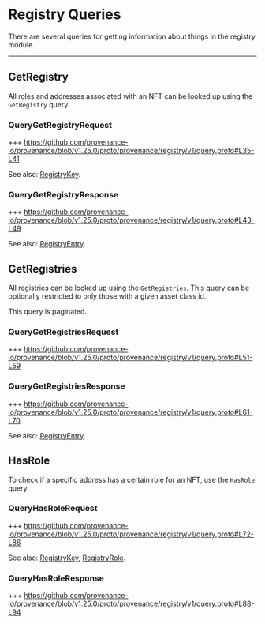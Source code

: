 # Registry Queries

There are several queries for getting information about things in the registry module.

---
<!-- TOC 2 2 -->


## GetRegistry

All roles and addresses associated with an NFT can be looked up using the `GetRegistry` query.

### QueryGetRegistryRequest

+++ https://github.com/provenance-io/provenance/blob/v1.25.0/proto/provenance/registry/v1/query.proto#L35-L41

See also: [RegistryKey](01_concepts.md#registrykey).

### QueryGetRegistryResponse

+++ https://github.com/provenance-io/provenance/blob/v1.25.0/proto/provenance/registry/v1/query.proto#L43-L49

See also: [RegistryEntry](01_concepts.md#registryentry).


## GetRegistries

All registries can be looked up using the `GetRegistries`.
This query can be optionally restricted to only those with a given asset class id.

This query is paginated.

### QueryGetRegistriesRequest

+++ https://github.com/provenance-io/provenance/blob/v1.25.0/proto/provenance/registry/v1/query.proto#L51-L59

### QueryGetRegistriesResponse

+++ https://github.com/provenance-io/provenance/blob/v1.25.0/proto/provenance/registry/v1/query.proto#L61-L70

See also: [RegistryEntry](01_concepts.md#registryentry).


## HasRole

To check if a specific address has a certain role for an NFT, use the `HasRole` query.

### QueryHasRoleRequest

+++ https://github.com/provenance-io/provenance/blob/v1.25.0/proto/provenance/registry/v1/query.proto#L72-L86

See also: [RegistryKey](01_concepts.md#registrykey), [RegistryRole](01_concepts.md#registryrole).

### QueryHasRoleResponse

+++ https://github.com/provenance-io/provenance/blob/v1.25.0/proto/provenance/registry/v1/query.proto#L88-L94
